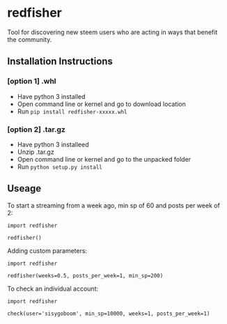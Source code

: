 # redfisher
Tool for discovering new steem users who are acting in ways that benefit the community.

## Installation Instructions

### [option 1] .whl
- Have python 3 installed
- Open command line or kernel and go to download location
- Run `pip install redfisher-xxxxx.whl`

### [option 2] .tar.gz
- Have python 3 installeed
- Unzip .tar.gz
- Open command line or kernel and go to the unpacked folder
- Run `python setup.py install`

## Useage
To start a streaming from a week ago, min sp of 60 and posts per week of 2:
~~~
import redfisher

redfisher()
~~~

Adding custom parameters:
~~~
import redfisher

redfisher(weeks=0.5, posts_per_week=1, min_sp=200)
~~~

To check an individual account:
~~~
import redfisher

check(user='sisygoboom', min_sp=10000, weeks=1, posts_per_week=1)
~~~
